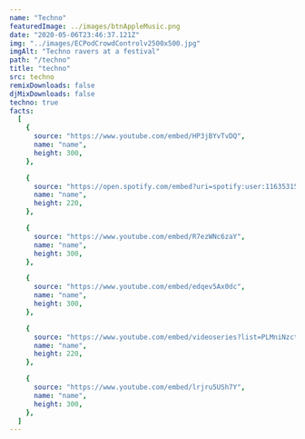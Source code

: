 ```yaml
---
name: "Techno"
featuredImage: ../images/btnAppleMusic.png
date: "2020-05-06T23:46:37.121Z"
img: "../images/ECPodCrowdControlv2500x500.jpg"
imgAlt: "Techno ravers at a festival"
path: "/techno"
title: "techno"
src: techno
remixDownloads: false
djMixDownloads: false
techno: true
facts:
  [
    {
      source: "https://www.youtube.com/embed/HP3jBYvTvDQ",
      name: "name",
      height: 300,
    },

    {
      source: "https://open.spotify.com/embed?uri=spotify:user:1163531592:playlist:6iqxF99IunM1sOPdqvQ3Q7",
      name: "name",
      height: 220,
    },

    {
      source: "https://www.youtube.com/embed/R7ezWNc6zaY",
      name: "name",
      height: 300,
    },

    {
      source: "https://www.youtube.com/embed/edqev5Ax0dc",
      name: "name",
      height: 300,
    },

    {
      source: "https://www.youtube.com/embed/videoseries?list=PLMniNzct9KeZsJpQoF_pdXwB0NQsF94Sd",
      name: "name",
      height: 220,
    },

    {
      source: "https://www.youtube.com/embed/lrjru5USh7Y",
      name: "name",
      height: 300,
    },
  ]
---
```

